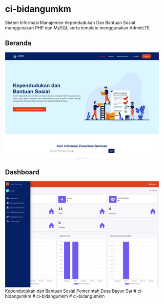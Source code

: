 # ci-bidangumkm
Sistem Informasi Manajemen Kependudukan Dan Bantuan Sosial menggunakan PHP dan MySQL serta template menggunakan AdminLTE


## Beranda
![](preview1.png)

## Dashboard
![](preview2.png)
Kependudukan dan Bantuan Sosial
Pemerintah Desa Bayun Sari#   c i - b i d a n g u m k m 
 
 #   c i - b i d a n g u m k m 
 
 #   c i - b i d a n g u m k m 
 
 